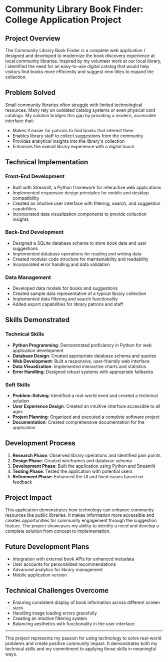 # Community Library Book Finder: College Application Project

## Project Overview
The Community Library Book Finder is a complete web application I designed and developed to modernize the book discovery experience at local community libraries. Inspired by my volunteer work at our local library, I identified the need for an easy-to-use digital catalog that would help visitors find books more efficiently and suggest new titles to expand the collection.

## Problem Solved
Small community libraries often struggle with limited technological resources. Many rely on outdated catalog systems or even physical card catalogs. My solution bridges this gap by providing a modern, accessible interface that:
- Makes it easier for patrons to find books that interest them
- Enables library staff to collect suggestions from the community
- Provides analytical insights into the library's collection
- Enhances the overall library experience with a digital touch

## Technical Implementation

### Front-End Development
- Built with Streamlit, a Python framework for interactive web applications
- Implemented responsive design principles for mobile and desktop compatibility
- Created an intuitive user interface with filtering, search, and suggestion capabilities
- Incorporated data visualization components to provide collection insights

### Back-End Development
- Designed a SQLite database schema to store book data and user suggestions
- Implemented database operations for reading and writing data
- Created modular code structure for maintainability and readability
- Incorporated error handling and data validation

### Data Management
- Developed data models for books and suggestions
- Created sample data representative of a typical library collection
- Implemented data filtering and search functionality
- Added export capabilities for library patrons and staff

## Skills Demonstrated

### Technical Skills
- **Python Programming**: Demonstrated proficiency in Python for web application development
- **Database Design**: Created appropriate database schema and queries
- **Web Development**: Built a responsive, user-friendly web interface
- **Data Visualization**: Implemented interactive charts and statistics
- **Error Handling**: Designed robust systems with appropriate fallbacks

### Soft Skills
- **Problem-Solving**: Identified a real-world need and created a technical solution
- **User Experience Design**: Created an intuitive interface accessible to all ages
- **Project Planning**: Organized and executed a complete software project
- **Documentation**: Created comprehensive documentation for the application

## Development Process
1. **Research Phase**: Observed library operations and identified pain points
2. **Design Phase**: Created wireframes and database schema
3. **Development Phase**: Built the application using Python and Streamlit
4. **Testing Phase**: Tested the application with potential users
5. **Refinement Phase**: Enhanced the UI and fixed issues based on feedback

## Project Impact
This application demonstrates how technology can enhance community resources like public libraries. It makes information more accessible and creates opportunities for community engagement through the suggestion feature. The project showcases my ability to identify a need and develop a complete solution from concept to implementation.

## Future Development Plans
- Integration with external book APIs for enhanced metadata
- User accounts for personalized recommendations
- Advanced analytics for library management
- Mobile application version

## Technical Challenges Overcome
- Ensuring consistent display of book information across different screen sizes
- Handling image loading errors gracefully
- Creating an intuitive filtering system
- Balancing aesthetics with functionality in the user interface

---

This project represents my passion for using technology to solve real-world problems and create positive community impact. It demonstrates both my technical skills and my commitment to applying those skills in meaningful ways.